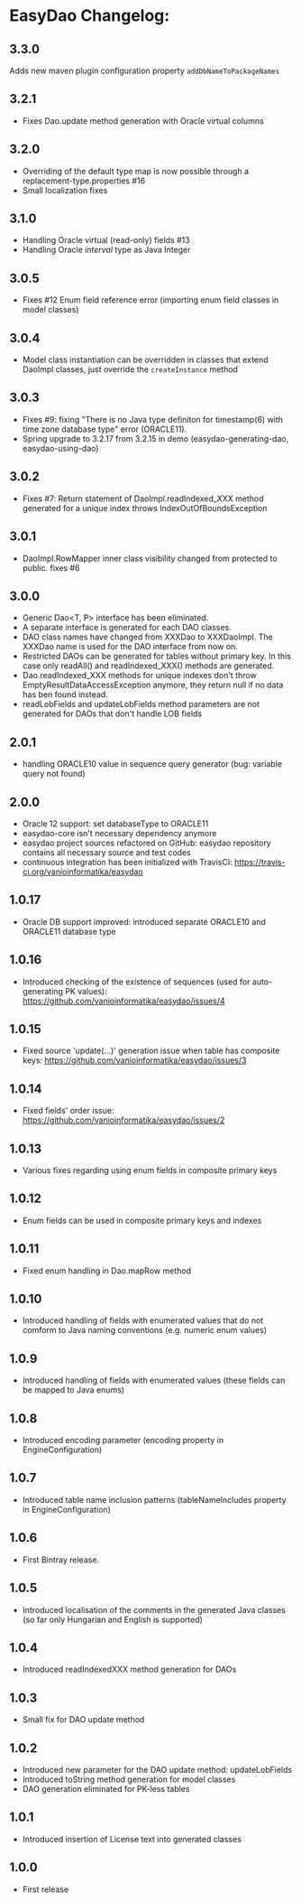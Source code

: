 # EasyDao Changelog:

## 3.3.0

Adds new maven plugin configuration property `addDbNameToPackageNames`

## 3.2.1

* Fixes Dao.update method generation with Oracle virtual columns

## 3.2.0

* Overriding of the default type map is now possible through a replacement-type.properties #16
* Small localization fixes

## 3.1.0

* Handling Oracle virtual (read-only) fields #13
* Handling Oracle _interval_ type as Java Integer

## 3.0.5

* Fixes #12 Enum field reference error (importing enum field classes in model classes)

## 3.0.4

* Model class instantiation can be overridden in classes that extend DaoImpl classes, just override the `createInstance` method

## 3.0.3

* Fixes #9: fixing "There is no Java type definiton for timestamp(6) with time zone database type" error (ORACLE11).
* Spring upgrade to 3.2.17 from 3.2.15 in demo (easydao-generating-dao, easydao-using-dao)

## 3.0.2

* Fixes #7: Return statement of DaoImpl.readIndexed_XXX method generated for a unique index throws IndexOutOfBoundsException

## 3.0.1

* DaoImpl.RowMapper inner class visibility changed from protected to public. fixes #6

## 3.0.0

* Generic Dao<T, P> interface has been eliminated.
* A separate interface is generated for each DAO classes.
* DAO class names have changed from XXXDao to XXXDaoImpl. The XXXDao name is used for the DAO interface from now on.
* Restricted DAOs can be generated for tables without primary key. In this case only readAll() and readIndexed_XXX() methods are generated.
* Dao.readIndexed_XXX methods for unique indexes don't throw EmptyResultDataAccessException anymore, they return null if no data has ben found instead.
* readLobFields and updateLobFields method parameters are not generated for DAOs that don't handle LOB fields

## 2.0.1

* handling ORACLE10 value in sequence query generator (bug: variable query not found)

## 2.0.0

* Oracle 12 support: set databaseType to ORACLE11
* easydao-core isn't necessary dependency anymore
* easydao project sources refactored on GitHub: easydao repository contains all necessary source and test codes
* continuous integration has been initialized with TravisCI: https://travis-ci.org/vanioinformatika/easydao

## 1.0.17

* Oracle DB support improved: introduced separate ORACLE10 and ORACLE11 database type

## 1.0.16

* Introduced checking of the existence of sequences (used for auto-generating PK values): https://github.com/vanioinformatika/easydao/issues/4

## 1.0.15

* Fixed source 'update(...)' generation issue when table has composite keys: https://github.com/vanioinformatika/easydao/issues/3

## 1.0.14

* Fixed fields' order issue: https://github.com/vanioinformatika/easydao/issues/2

## 1.0.13

* Various fixes regarding using enum fields in composite primary keys

## 1.0.12

* Enum fields can be used in composite primary keys and indexes

## 1.0.11

* Fixed enum handling in Dao.mapRow method

## 1.0.10

* Introduced handling of fields with enumerated values that do not comform to Java naming conventions (e.g. numeric enum values)

## 1.0.9

* Introduced handling of fields with enumerated values (these fields can be mapped to Java enums)

## 1.0.8

* Introduced encoding parameter (encoding property in EngineConfiguration)

## 1.0.7

* Introduced table name inclusion patterns (tableNameIncludes property in EngineConfiguration)

## 1.0.6

* First Bintray release.

## 1.0.5

* Introduced localisation of the comments in the generated Java classes (so far only Hungarian and English is supported)

## 1.0.4

* Introduced readIndexedXXX method generation for DAOs

## 1.0.3

* Small fix for DAO update method

## 1.0.2

* Introduced new parameter for the DAO update method: updateLobFields  
* Introduced toString method generation for model classes  
* DAO generation eliminated for PK-less tables

## 1.0.1

* Introduced insertion of License text into generated classes

## 1.0.0

* First release
